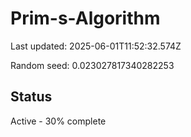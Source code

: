 # Prim-s-Algorithm

Last updated: 2025-06-01T11:52:32.574Z

Random seed: 0.023027817340282253

## Status

Active - 30% complete